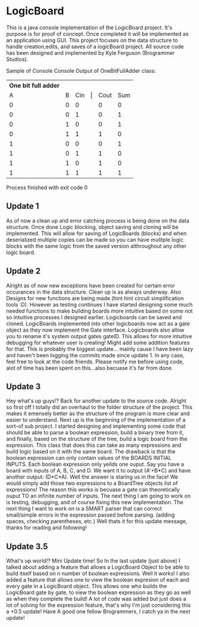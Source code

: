 # LogicBoard
This is a java console implementation of the LogicBoard project.
It's purpose is for proof of concept. 
Once completed it will be implemented as an application using GUI. 
This project focuses on the data structure to handle creation,edits, and saves of a logicBoard project.
All source code has been designed and implemented by Kyle Ferguson (Brogrammer Studios).


Sample of Console
Console Output of OneBitFullAdder class:
<table>
<th>One bit full adder</th>
    <tr>
        <td>A</td>
        <td>B</td>
        <td>Cin</td>
        <td>|</td>
        <td>Cout</td>
        <td>Sum</td>
    </tr>
    <tr>
        <td>0</td>
        <td>0</td>
        <td>0</td>
        <td>  </td>
        <td>0</td>
        <td>0</td>
    </tr>
        <td>0</td>
        <td>0</td>
        <td>1</td>
        <td>  </td>
        <td>0</td>
        <td>1</td>
    </tr>
        <td>0</td>
        <td>1</td>
        <td>0</td>
        <td>  </td>
        <td>0</td>
        <td>1</td>
    </tr>
        <td>0</td>
        <td>1</td>
        <td>1</td>
        <td>  </td>
        <td>1</td>
        <td>0</td>
    </tr>
        <td>1</td>
        <td>0</td>
        <td>0</td>
        <td>  </td>
        <td>0</td>
        <td>1</td>
    </tr>
        <td>1</td>
        <td>0</td>
        <td>1</td>
        <td>  </td>
        <td>1</td>
        <td>0</td>
    </tr>
        <td>1</td>
        <td>1</td>
        <td>0</td>
        <td>  </td>
        <td>1</td>
        <td>0</td>
    </tr>
        <td>1</td>
        <td>1</td>
        <td>1</td>
        <td>  </td>
        <td>1</td>
        <td>1</td>
    </tr>
</table>
Process finished with exit code 0

<h2>Update 1</h2>
    As of now a clean up and error catching process is being done on the data structure.
    Once done Logic blocking, object saving and cloning will be implemented. This will allow 
    for saving of LogicBoards (blocks) and when deserialized multiple copies can be made so you can
    have mulitple logic blocks with the same logic from the saved version althroughout any other logic board.

<h2>Update 2</h2>
    Alright as of now new exceptions have been created for certain error occurances in the data structure. 
    Clean up is as always underway. Also Designs for new functions are being made.(hint hint circuit 
    simplification tools :D). However as testing continues I have started designing some much needed
    functions to make building boards more intuitive based on some not so intuitive processes I 
    designed earlier. Logicboards can be saved and cloned. LogicBoards implemented into other logicboards
    now act as a gate object as they now implement the Gate interface. Logicboards also allow you to rename 
    it's system output gates gateID. This allows for more intuitive debugging for whatever user is creating! 
    Might add some addition features for that. This is probably the biggest update... mainly cause I have 
    been lazy and haven't been logging the commits made since update 1. In any case, feel free to look at 
    the code friends. Please notify me before using code, alot of time has been spent on this...also becuase
    it's far from done.
    
<h2>Update 3</h2>
    Hey what's up guys!? Back for another update to the source code. Alright so first off I totally did an 
    overhaul to the folder structure of the project. This makes it emensely better as the structure of the 
    program is more clear and easier to understand. Next up is the beginning of the implementation of a
    sort-of sub project. I started designing and implementing some code that should be able to parse a 
    boolean expression, build a binary tree from it, and finally, based on the structure of the tree,
    build a logic board from the expression. This class that does this can take as many expressions and
    build logic based on it with the same board. The drawback is that the boolean expression can only
    contain values of the BOARDS INITIAL INPUTS. Each boolean expression only yeilds one ouput. Say you
    have a board with inputs of A, B, C, and D. We want it to output (A'+B*C) and have another 
    output: (D*C*A). Well the answer is staring us in the face! We would simply add those two expressions
    to a BoardTree objects list of expressions! The reason this works is becuase a gate can theoretically
    ouput TO an infinite number of inputs. The next thing I am going to work on is testing, debugging, and 
    of course fixing this new implementation. The next thing I want to work on is a SMART parser that can
    correct small/simple errors in the expression passed before parsing.
    (adding spaces, checking parentheses, etc.) Well thats it for this update message, thanks for reading and
    following!
    
<h2>Update 3.5</h2>
    What's up world!? Mini Update time! So In the last update (just above) I talked about adding a feature 
    that allows a LogicBoard Object to be able to build itself based on n number of boolean expressions. 
    Well it works! I also added a feature that allows one to view the boolean expresion of each and every
    gate in a LogicBoard object. This allows one who builds the LogicBoard gate by gate, to view the 
    boolean expression as they go as well as when they complete the build! A lot of code was added but just
    does a lot of solving for the expression feature, that's why I'm just considering this a +0.5 update! 
    Have A good one fellow Brogrammers, I catch ya in the next update!

